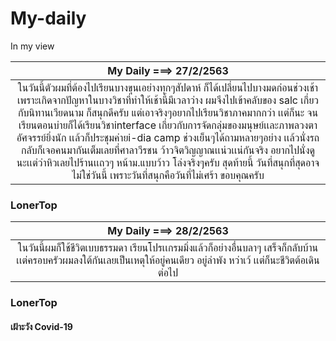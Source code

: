 # My-daily
In my view

|My Daily ===> 27/2/2563|
|:-------:|
|ในวันนี้ตัวผมที่ต้องไปเรียนบางขุนเอย่างทุกๆสัปดาห์ ก็ได้เปลี่ยนไปบางมดก่อนช่วงเช้า เพราะเกิดจากปัญหาในบางวิชาที่ทำให้เช้านี้มีเวลาว่าง ผมจึงไปเข้าคลับของ salc เกี่ยวกับนิทานเวียดนาม ก็สนุกดีครับ แต่เอาจริงๆอยากไปเรียนวิชาภาคมากกว่า เเต่ก็นะ จนเรียนตอนบ่ายก็ได้เรียนวิชาinterface เกี่ยวกับการจัดกลุ่มของมนุษย์เเละภาพลวงตา อัศจรรย์ยิ่งนัก เเล้วก็ประชุมค่ายi-dia camp ช่วงเย็นๆได้ถามหลายๆอย่าง เเล้วนั่งรถกลับก็เจอคนมากันเต็มเลยที่ศาลาวีรชน ว้าวจิตวิญญาณเเน่วเเน่กันจริง อยากไปนั่งดูนะเเต่ว่าหิวเลยไปร้านเเถวๆ หน้าม.แบบว้าว โล่งจริงๆครับ สุดท้ายนี้ วันที่สนุกที่สุดอาจไม่ใช่วันนี้ เพราะวันที่สนุกคือวันที่ไม่เศร้า ขอบคุณครับ|
### LonerTop  

|My Daily ===> 28/2/2563|
|:---:|
|ในวันนี้ผมก็ใช้ชีวิตเบบธรรมดา เรียนโปรเเกรมมิ่งแล้วก็อย่างอื่นบลาๆ เสร็จก็กลับบ้านเเต่ครอบครัวผมลงใต้กันเลยเป็นเหตุให้อยู่คนเดียว อยู่ลำพัง หว่าเว้ เเต่ก็นะชีวิตต้อเดินต่อไป|
### LonerTop
#### เฝ้าะวัง Covid-19
